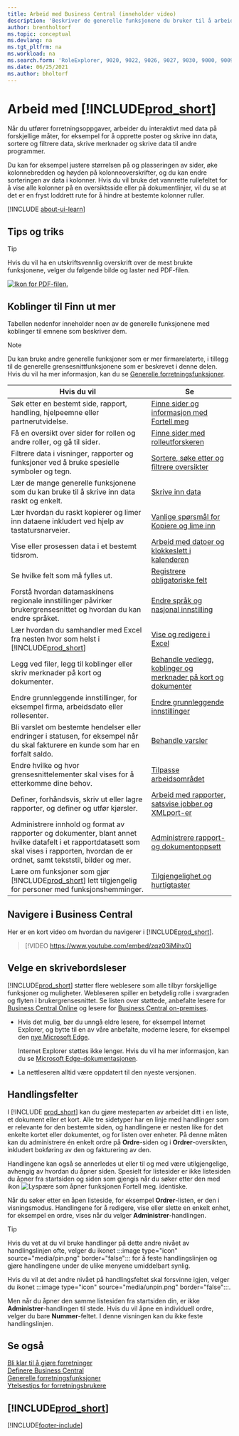 ```yaml
---
title: Arbeid med Business Central (inneholder video)
description: 'Beskriver de generelle funksjonene du bruker til å arbeide med data i Business Central, for eksempel angi verdier, sortere data og bytte visninger.'
author: brentholtorf
ms.topic: conceptual
ms.devlang: na
ms.tgt_pltfrm: na
ms.workload: na
ms.search.form: 'RoleExplorer, 9020, 9022, 9026, 9027, 9030, 9000, 9009, 9004, 9005, 9024, 9006, 9007, 9010, 9016, 9017'
ms.date: 06/25/2021
ms.author: bholtorf
---
```

# Arbeid med [!INCLUDE[prod_short](includes/prod_short.md)]

Når du utfører forretningsoppgaver, arbeider du interaktivt med data på forskjellige måter, for eksempel for å opprette poster og skrive inn data, sortere og filtrere data, skrive merknader og skrive data til andre programmer.

Du kan for eksempel justere størrelsen på og plasseringen av sider, øke kolonnebredden og høyden på kolonneoverskrifter, og du kan endre sorteringen av data i kolonner. Hvis du vil bruke det vannrette rullefeltet for å vise alle kolonner på en oversiktsside eller på dokumentlinjer, vil du se at det er en fryst loddrett rute for å hindre at bestemte kolonner ruller.

[!INCLUDE [about-ui-learn](includes/about-ui-learn.md)]

## <a name="cheatsheet"></a>Tips og triks

> [!TIP]
> Hvis du vil ha en utskriftsvennlig overskrift over de mest brukte funksjonene, velger du følgende bilde og laster ned PDF-filen.
>
> [ ![Ikon for PDF-filen.](media/cheat_sheet_inline.png) ](media/cheat_sheet.pdf "Ikon som åpner en PDF-fil")

## Koblinger til Finn ut mer

Tabellen nedenfor inneholder noen av de generelle funksjonene med koblinger til emnene som beskriver dem.

> [!NOTE]
> Du kan bruke andre generelle funksjoner som er mer firmarelaterte, i tillegg til de generelle grensesnittfunksjonene som er beskrevet i denne delen. Hvis du vil ha mer informasjon, kan du se [Generelle forretningsfunksjoner](ui-across-business-areas.md).

| Hvis du vil  | Se |
| --- | --- |
|Søk etter en bestemt side, rapport, handling, hjelpeemne eller partnerutvidelse. |[Finne sider og informasjon med Fortell meg](ui-search.md) |
|Få en oversikt over sider for rollen og andre roller, og gå til sider.|[Finne sider med rolleutforskeren](ui-role-explorer.md)|
| Filtrere data i visninger, rapporter og funksjoner ved å bruke spesielle symboler og tegn. |[Sortere, søke etter og filtrere oversikter](ui-enter-criteria-filters.md) |
|Lær de mange generelle funksjonene som du kan bruke til å skrive inn data raskt og enkelt.|[Skrive inn data](ui-enter-data.md)|
|Lær hvordan du raskt kopierer og limer inn dataene inkludert ved hjelp av tastatursnarveier.|[Vanlige spørsmål for Kopiere og lime inn](faq-copy-paste.yml)|
| Vise eller prosessen data i et bestemt tidsrom. |[Arbeid med datoer og klokkeslett i kalenderen](ui-enter-date-ranges.md) |
| Se hvilke felt som må fylles ut. |[Registrere obligatoriske felt](ui-mandatory-fields.md) |
|Forstå hvordan datamaskinens regionale innstillinger påvirker brukergrensesnittet og hvordan du kan endre språket.|[Endre språk og nasjonal innstilling](about-locale-language.md)|
|Lær hvordan du samhandler med Excel fra nesten hvor som helst i [!INCLUDE[prod_short](includes/prod_short.md)]|[Vise og redigere i Excel](across-work-with-excel.md)|
|Legg ved filer, legg til koblinger eller skriv merknader på kort og dokumenter.|[Behandle vedlegg, koblinger og merknader på kort og dokumenter](ui-how-add-link-to-record.md)|
| Endre grunnleggende innstillinger, for eksempel firma, arbeidsdato eller rollesenter. |[Endre grunnleggende innstillinger](ui-change-basic-settings.md) |
|Bli varslet om bestemte hendelser eller endringer i statusen, for eksempel når du skal fakturere en kunde som har en forfalt saldo.|[Behandle varsler](ui-smart-notifications.md)|
| Endre hvilke og hvor grensesnittelementer skal vises for å etterkomme dine behov.|[Tilpasse arbeidsområdet](ui-personalization-user.md) |
|Definer, forhåndsvis, skriv ut eller lagre rapporter, og definer og utfør kjørsler.|[Arbeid med rapporter, satsvise jobber og XMLport-er](ui-work-report.md)|
| Administrere innhold og format av rapporter og dokumenter, blant annet hvilke datafelt i et rapportdatasett som skal vises i rapporten, hvordan de er ordnet, samt tekststil, bilder og mer.|[Administrere rapport- og dokumentoppsett](ui-manage-report-layouts.md) |
|Lære om funksjoner som gjør [!INCLUDE[prod_short](includes/prod_short.md)] lett tilgjengelig for personer med funksjonshemminger.|[Tilgjengelighet og hurtigtaster](ui-accessibility.md)|

## Navigere i Business Central
Her er en kort video om hvordan du navigerer i [!INCLUDE[prod_short](includes/prod_short.md)].

> [!VIDEO https://www.youtube.com/embed/zqz03iMihx0]

## Velge en skrivebordsleser

[!INCLUDE[prod_short](includes/prod_short.md)] støtter flere weblesere som alle tilbyr forskjellige funksjoner og muligheter. Webleseren spiller en betydelig rolle i svargraden og flyten i brukergrensesnittet. Se listen over støttede, anbefalte lesere for [Business Central Online](./product-requirements.md) og lesere for [Business Central on-premises](/dynamics365/business-central/dev-itpro/deployment/system-requirement-business-central-v15).

- Hvis det mulig, bør du unngå eldre lesere, for eksempel Internet Explorer, og bytte til en av våre anbefalte, moderne lesere, for eksempel den [nye Microsoft Edge](https://www.microsoft.com/edge/).  

    Internet Explorer støttes ikke lenger. Hvis du vil ha mer informasjon, kan du se [Microsoft Edge-dokumentasjonen](https://support.microsoft.com/hub/4337664/microsoft-edge-help).
- La nettleseren alltid være oppdatert til den nyeste versjonen.

## Handlingsfelter

I [!INCLUDE [prod_short](includes/prod_short.md)] kan du gjøre mesteparten av arbeidet ditt i en liste, et dokument eller et kort. Alle tre sidetyper har en linje med handlinger som er relevante for den bestemte siden, og handlingene er nesten like for det enkelte kortet eller dokumentet, og for listen over enheter. På denne måten kan du administrere én enkelt ordre på **Ordre**-siden og i **Ordrer**-oversikten, inkludert bokføring av den og fakturering av den.  

Handlingene kan også se annerledes ut eller til og med være utilgjengelige, avhengig av hvordan du åpner siden. Spesielt for listesider er ikke listesiden du åpner fra startsiden og siden som gjengis når du søker etter den med ikon ![Lyspære som åpner funksjonen Fortell meg.](media/ui-search/search_small.png "Fortell hva du vil gjøre") identiske.  

Når du søker etter en åpen listeside, for eksempel **Ordrer**-listen, er den i visningsmodus. Handlingene for å redigere, vise eller slette en enkelt enhet, for eksempel en ordre, vises når du velger **Administrer**-handlingen.  

> [!TIP]
> Hvis du vet at du vil bruke handlinger på dette andre nivået av handlingslinjen ofte, velger du ikonet :::image type="icon" source="media/pin.png" border="false"::: for å feste handlingslinjen og gjøre handlingene under de ulike menyene umiddelbart synlig.
>
> Hvis du vil at det andre nivået på handlingsfeltet skal forsvinne igjen, velger du ikonet :::image type="icon" source="media/unpin.png" border="false":::.

Men når du åpner den samme listesiden fra startsiden din, er ikke **Administrer**-handlingen til stede. Hvis du vil åpne en individuell ordre, velger du bare **Nummer**-feltet. I denne visningen kan du ikke feste handlingslinjen.  

## Se også

[Bli klar til å gjøre forretninger](ui-get-ready-business.md)  
[Definere Business Central](setup.md)  
[Generelle forretningsfunksjoner](ui-across-business-areas.md)  
[Ytelsestips for forretningsbrukere](/dynamics365/business-central/dev-itpro/performance/performance-users?toc=/dynamics365/business-central/toc.json)

## [!INCLUDE[prod_short](includes/free_trial_md.md)]


[!INCLUDE[footer-include](includes/footer-banner.md)]
